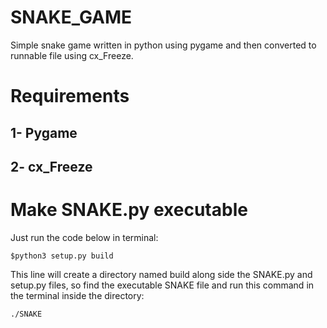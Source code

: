 # SNAKE_GAME
Simple snake game written in python using pygame and then converted to runnable file using cx_Freeze.

# Requirements
## 1- Pygame
## 2- cx_Freeze

# Make SNAKE.py executable

Just run the code below in terminal:
```
$python3 setup.py build
```
This line will create a directory named build along side the SNAKE.py and setup.py files,
so find the executable SNAKE file and run this command in the terminal inside the directory:
```
./SNAKE
```
